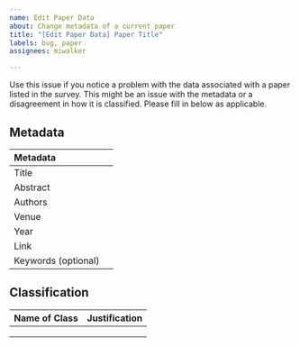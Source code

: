 ```yaml
---
name: Edit Paper Data
about: Change metadata of a current paper
title: "[Edit Paper Data] Paper Title"
labels: bug, paper
assignees: miwalker

---
```


Use this issue if you notice a problem with the data associated with a paper listed in the survey. This might be an issue with the metadata or a disagreement in how it is classified. Please fill in below as applicable.


## Metadata

| Metadata | |
|:-----|:---|
| Title | |
| Abstract | |
| Authors | |
| Venue | |
| Year | |
| Link | |
| Keywords (optional) | |

## Classification

| Name of Class | Justification |
|:-----|:---|
| | |
| | |
| | |
